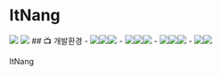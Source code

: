 # ItNang
<img src="ItNang/src/main/webapp/resources/project/image/Logo/여기있냥.png">
<img src="[https://img.shields.io/badge/UTF 8-EA2328?style=for-the-badge](https://file.notion.so/f/f/1b4a8a95-776e-4cd0-8762-53cc324afc1f/d6dc629a-d4b9-45df-b507-7b51146b1f1a/%EC%8D%B8%EB%84%AC%EC%9D%B4%EB%AF%B8%EC%A7%80.png?id=38e1182e-cb94-4768-a5a2-c9b183cb9be8&table=block&spaceId=1b4a8a95-776e-4cd0-8762-53cc324afc1f&expirationTimestamp=1698624000000&signature=TbmYVeYMDs4Qxvwk1HOPFPu9B38NQOJoeUYLrsVWoZk&downloadName=%EC%8D%B8%EB%84%AC%EC%9D%B4%EB%AF%B8%EC%A7%80.png)">
## 📺 개발환경
- <img src="https://img.shields.io/badge/Framework-%23121011?style=for-the-badge"><img src="https://img.shields.io/badge/springboot-6DB33F?style=for-the-badge&logo=springboot&logoColor=white"><img src="https://img.shields.io/badge/2.7.13-515151?style=for-the-badge">
- <img src="https://img.shields.io/badge/Build-%23121011?style=for-the-badge"><img src="https://img.shields.io/badge/Gradle-02303A?style=for-the-badge&logo=Gradle&logoColor=white"><img src="https://img.shields.io/badge/7.1.1-515151?style=for-the-badge">
- <img src="https://img.shields.io/badge/Language-%23121011?style=for-the-badge"><img src="https://img.shields.io/badge/java-%23ED8B00?style=for-the-badge&logo=openjdk&logoColor=white"><img src="https://img.shields.io/badge/11-515151?style=for-the-badge">
- <img src="https://img.shields.io/badge/Project Encoding-%23121011?style=for-the-badge"><img src="https://img.shields.io/badge/UTF 8-EA2328?style=for-the-badge">

ItNang
